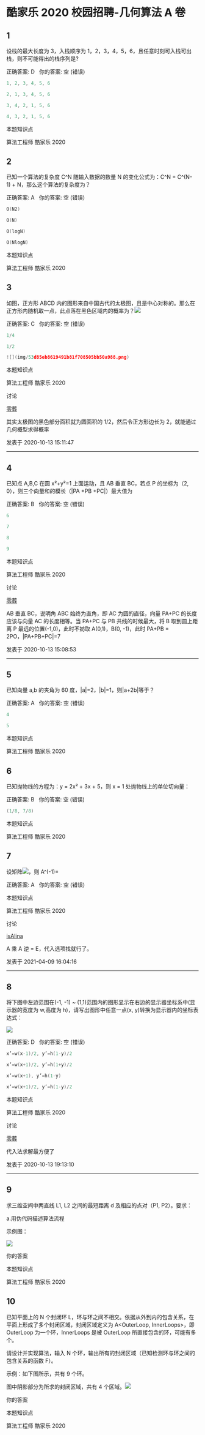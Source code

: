 # 酷家乐 2020 校园招聘-几何算法 A 卷

## 1

设栈的最大长度为 3，入栈顺序为 1，2，3，4，5，6，且任意时刻可入栈可出栈，则不可能得出的栈序列是?

正确答案: D   你的答案: 空 (错误)

```cpp
1, 2, 3, 4, 5, 6
```

```cpp
2, 1, 3, 4, 5, 6
```

```cpp
3, 4, 2, 1, 5, 6
```

```cpp
4, 3, 2, 1, 5, 6
```

本题知识点

算法工程师 酷家乐 2020

## 2

已知一个算法的复杂度 C^N 随输入数据的数量 N 的变化公式为：C^N = C^(N-1) + N，那么这个算法的复杂度为？

正确答案: A   你的答案: 空 (错误)

```cpp
O(N2)
```

```cpp
O(N)
```

```cpp
O(logN)
```

```cpp
O(NlogN)
```

本题知识点

算法工程师 酷家乐 2020

## 3

如图，正方形 ABCD 内的图形来自中国古代的太极图，且是中心对称的。那么在正方形内随机取一点，此点落在黑色区域内的概率为？![](img/2d27fc7b4a0f3939bf1c434d22474976.png)

正确答案: C   你的答案: 空 (错误)

```cpp
1/4
```

```cpp
1/2
```

```cpp
![](img/53d85eb8619491b81f708505bb50a988.png)
```

本题知识点

算法工程师 酷家乐 2020

讨论

[零葬](https://www.nowcoder.com/profile/75718849)

其实太极图的黑色部分面积就为圆面积的 1/2，然后令正方形边长为 2，就能通过几何概型求得概率

发表于 2020-10-13 15:11:47

* * *

## 4

已知点 A,B,C 在圆 x²+y²=1 上面运动，且 AB 垂直 BC，若点 P 的坐标为（2, 0），则三个向量和的模长（|PA +PB +PC|）最大值为 

正确答案: B   你的答案: 空 (错误)

```cpp
6
```

```cpp
7
```

```cpp
8
```

```cpp
9
```

本题知识点

算法工程师 酷家乐 2020

讨论

[零葬](https://www.nowcoder.com/profile/75718849)

AB 垂直 BC，说明角 ABC 始终为直角，即 AC 为圆的直径，向量 PA+PC 的长度应该与向量 AC 的长度相等。当 PA+PC 与 PB 共线的时候最大，将 B 取到圆上距离 P 最远的位置(-1,0)，此时不妨取 A(0,1)，B(0, -1)，此时 PA+PB = 2PO，|PA+PB+PC|=7

发表于 2020-10-13 15:08:53

* * *

## 5

已知向量 a,b 的夹角为 60 度，|a|=2，|b|=1，则|a+2b|等于？

正确答案: A   你的答案: 空 (错误)

```cpp
4
```

```cpp
5
```

本题知识点

算法工程师 酷家乐 2020

## 6

已知抛物线的方程为：y = 2x² + 3x + 5，则 x = 1 处抛物线上的单位切向量：

正确答案: B   你的答案: 空 (错误)

```cpp
(1/8, 7/8)
```

本题知识点

算法工程师 酷家乐 2020

## 7

设矩阵![](img/17a0a44990c93331ddb6fb6d706716cc.png)，则 A^(-1)=   

正确答案: A   你的答案: 空 (错误)

本题知识点

算法工程师 酷家乐 2020

讨论

[isAlina](https://www.nowcoder.com/profile/409124834)

A 乘 A 逆 = E，代入选项找就行了。

发表于 2021-04-09 16:04:16

* * *

## 8

将下图中左边范围在(-1, -1) ~ (1,1)范围内的图形显示在右边的显示器坐标系中(显示器的宽度为 w,高度为 h)，请写出图形中任意一点(x, y)转换为显示器内的坐标表达式：

![](img/a8eaa9754c6aecb92bfe48623a5d5ea5.png)

正确答案: D   你的答案: 空 (错误)

```cpp
x’=w(x-1)/2, y’=h(1-y)/2
```

```cpp
x’=w(x+1)/2, y’=h(1+y)/2
```

```cpp
x’=w(x+1), y’=h(1-y)
```

```cpp
x’=w(x+1)/2, y’=h(1-y)/2
```

本题知识点

算法工程师 酷家乐 2020

讨论

[零葬](https://www.nowcoder.com/profile/75718849)

代入法求解最方便了

发表于 2020-10-13 19:13:10

* * *

## 9

求三维空间中两直线 L1, L2 之间的最短距离 d 及相应的点对（P1, P2）。要求：

a.用伪代码描述算法流程

示例图：

![](img/44349f3bce7c3b0f8c69c1f1d5e07178.png)

你的答案

本题知识点

算法工程师 酷家乐 2020

## 10

已知平面上的 N 个封闭环 L，环与环之间不相交。依据从外到内的包含关系，在平面上形成了多个封闭区域，封闭区域定义为 A<OuterLoop, InnerLoops>，即 OuterLoop 为一个环，InnerLoops 是被 OuterLoop 所直接包含的环，可能有多个。

请设计并实现算法，输入 N 个环，输出所有的封闭区域（已知检测环与环之间的包含关系的函数 F）。

示例：如下图所示，共有 9 个环。

图中阴影部分为所求的封闭区域，共有 4 个区域。![](img/a503d11aae1b305fb6df0317171248cb.png)

你的答案

本题知识点

算法工程师 酷家乐 2020